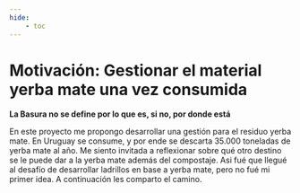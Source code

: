 ```yaml
---
hide:
    - toc
---
```


# Motivación: Gestionar el material yerba mate una vez consumida

**La Basura no se define por lo que es, si no, por donde está**

En este proyecto me propongo desarrollar una gestión para el residuo yerba mate. En Uruguay se consume, y por ende se descarta 35.000 toneladas de yerba mate al año. Me siento invitada a reflexionar sobre qué otro destino se le puede dar a la yerba mate además del compostaje. 
Asi fué que llegué al desafío de desarrollar ladrillos en base a yerba mate, pero no fué mi primer idea.
A continuación les comparto el camino.